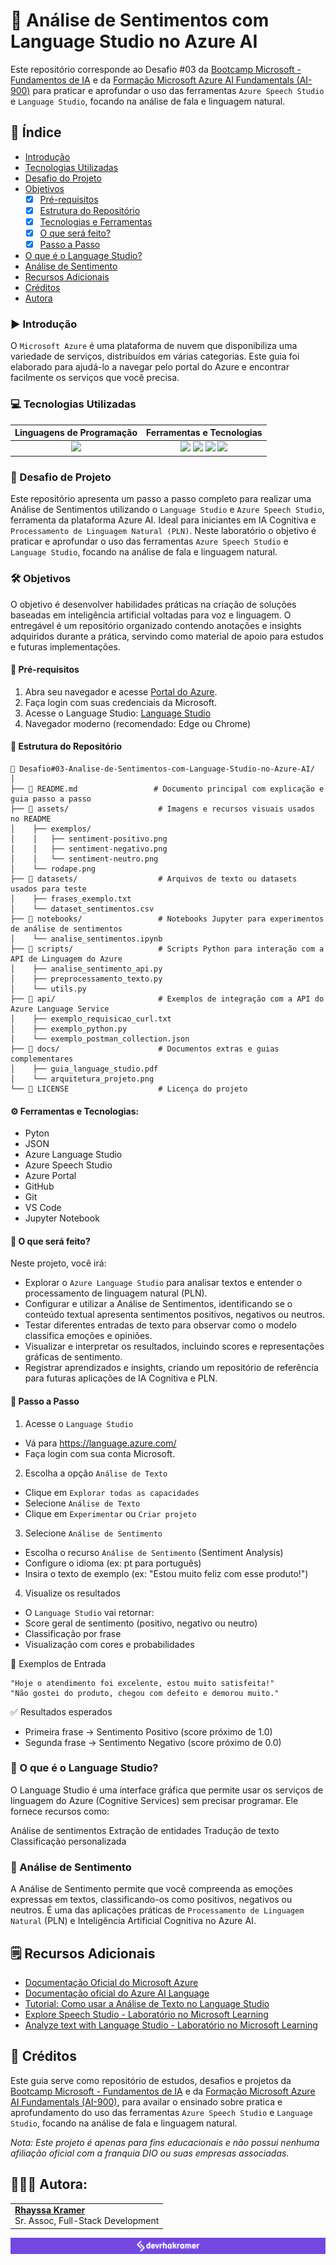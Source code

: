 # 🤖 Análise de Sentimentos com Language Studio no Azure AI

Este repositório corresponde ao Desafio #03 da  [Bootcamp Microsoft - Fundamentos de IA](https://www.dio.me/bootcamp/microsoft-fundamentos-de-ia) e da [Formação Microsoft Azure AI Fundamentals (AI-900)](https://web.dio.me/track/2150f9b5-b06f-4a59-ade6-ab163c24f089) para praticar e aprofundar o uso das ferramentas `Azure Speech Studio` e `Language Studio`, focando na análise de fala e linguagem natural. 

## 📑 Índice
- [Introdução](https://github.com/rhayssakramer/formacao-ai-fundamentals/tree/main/Desafio%2303-Analise-de-Sentimentos-com-Language-Studio-no-Azure-AI#introdu%C3%A7%C3%A3o)
- [Tecnologias Utilizadas]()
- [Desafio do Projeto](https://github.com/rhayssakramer/formacao-ai-fundamentals/tree/main/Desafio%2303-Analise-de-Sentimentos-com-Language-Studio-no-Azure-AI#-desafio-de-projeto)
- [Objetivos](https://github.com/rhayssakramer/formacao-ai-fundamentals/tree/main/Desafio%2303-Analise-de-Sentimentos-com-Language-Studio-no-Azure-AI#%EF%B8%8F-objetivos)  
  - [x] [Pré-requisitos](https://github.com/rhayssakramer/formacao-ai-fundamentals/tree/main/Desafio%2303-Analise-de-Sentimentos-com-Language-Studio-no-Azure-AI#-pr%C3%A9-requisitos)  
  - [x] [Estrutura do Repositório]()
  - [x] [Tecnologias e Ferramentas]()
  - [x] [O que será feito?]()
  - [x] [Passo a Passo](https://github.com/rhayssakramer/formacao-ai-fundamentals/tree/main/Desafio%2303-Analise-de-Sentimentos-com-Language-Studio-no-Azure-AI#-passo-a-passo-an%C3%A1lise-de-sentimentos)  
- [O que é o Language Studio?](https://github.com/rhayssakramer/formacao-ai-fundamentals/tree/main/Desafio%2303-Analise-de-Sentimentos-com-Language-Studio-no-Azure-AI#-o-que-%C3%A9-o-language-studio)  
- [Análise de Sentimento]()  
- [Recursos Adicionais](https://github.com/rhayssakramer/formacao-ai-fundamentals/tree/main/Desafio%2303-Analise-de-Sentimentos-com-Language-Studio-no-Azure-AI#%EF%B8%8F-recursos-adicionais)
- [Créditos]()
- [Autora]()

### ▶️ Introdução
O `Microsoft Azure` é uma plataforma de nuvem que disponibiliza uma variedade de serviços, distribuídos em várias categorias. Este guia foi elaborado para ajudá-lo a navegar pelo portal do Azure e encontrar facilmente os serviços que você precisa.

### 💻 Tecnologias Utilizadas

| Linguagens de Programação | Ferramentas e Tecnologias |
| :-----------------: | :-----------------------: |
| <img height="40" src="https://skillicons.dev/icons?i=py"> | <img height="40" src="https://skillicons.dev/icons?i=github"> <img height="40" src="https://skillicons.dev/icons?i=git"> <img height="40" src="https://skillicons.dev/icons?i=vscode"> <img height="40" src="https://skillicons.dev/icons?i=azure">

### 🎯 Desafio de Projeto
Este repositório apresenta um passo a passo completo para realizar uma Análise de Sentimentos utilizando o `Language Studio` e `Azure Speech Studio`, ferramenta da plataforma Azure AI. Ideal para iniciantes em IA Cognitiva e `Processamento de Linguagem Natural (PLN)`. Neste laboratório o objetivo é praticar e aprofundar o uso das ferramentas `Azure Speech Studio` e `Language Studio`, focando na análise de fala e linguagem natural. 

### 🛠️ Objetivos
O objetivo é desenvolver habilidades práticas na criação de soluções baseadas em inteligência artificial voltadas para voz e linguagem. O entregável é um repositório organizado contendo anotações e insights adquiridos durante a prática, servindo como material de apoio para estudos e futuras implementações.

#### 📌 Pré-requisitos
1. Abra seu navegador e acesse [Portal do Azure](portal.azure.com).
2. Faça login com suas credenciais da Microsoft.
3. Acesse o Language Studio: [Language Studio](https://language.azure.com/)
4. Navegador moderno (recomendado: Edge ou Chrome)

#### 📁 Estrutura do Repositório
```
📂 Desafio#03-Analise-de-Sentimentos-com-Language-Studio-no-Azure-AI/
│
├── 📄 README.md                 # Documento principal com explicação e guia passo a passo
├── 📂 assets/                    # Imagens e recursos visuais usados no README
│    ├── exemplos/
│    │   ├── sentiment-positivo.png
│    │   ├── sentiment-negativo.png
│    │   └── sentiment-neutro.png
│    └── rodape.png
├── 📂 datasets/                  # Arquivos de texto ou datasets usados para teste
│    ├── frases_exemplo.txt
│    └── dataset_sentimentos.csv
├── 📂 notebooks/                 # Notebooks Jupyter para experimentos de análise de sentimentos
│    └── analise_sentimentos.ipynb
├── 📂 scripts/                   # Scripts Python para interação com a API de Linguagem do Azure
│    ├── analise_sentimento_api.py
│    ├── preprocessamento_texto.py
│    └── utils.py
├── 📂 api/                       # Exemplos de integração com a API do Azure Language Service
│    ├── exemplo_requisicao_curl.txt
│    ├── exemplo_python.py
│    └── exemplo_postman_collection.json
├── 📂 docs/                      # Documentos extras e guias complementares
│    ├── guia_language_studio.pdf
│    └── arquitetura_projeto.png
└── 📄 LICENSE                    # Licença do projeto
```
#### ⚙️ Ferramentas e Tecnologias:
- Pyton
- JSON
- Azure Language Studio
- Azure Speech Studio
- Azure Portal
- GitHub
- Git
- VS Code
- Jupyter Notebook

#### 🧠 O que será feito?
Neste projeto, você irá:
- Explorar o `Azure Language Studio` para analisar textos e entender o processamento de linguagem natural (PLN).
- Configurar e utilizar a Análise de Sentimentos, identificando se o conteúdo textual apresenta sentimentos positivos, negativos ou neutros.
- Testar diferentes entradas de texto para observar como o modelo classifica emoções e opiniões.
- Visualizar e interpretar os resultados, incluindo scores e representações gráficas de sentimento.
- Registrar aprendizados e insights, criando um repositório de referência para futuras aplicações de IA Cognitiva e PLN.

#### 🚀 Passo a Passo
1. Acesse o `Language Studio`
- Vá para https://language.azure.com/
- Faça login com sua conta Microsoft.
2. Escolha a opção `Análise de Texto`
- Clique em `Explorar todas as capacidades`
- Selecione `Análise de Texto`
- Clique em `Experimentar` ou `Criar projeto`
3. Selecione `Análise de Sentimento`
- Escolha o recurso `Análise de Sentimento` (Sentiment Analysis)
- Configure o idioma (ex: pt para português)
- Insira o texto de exemplo (ex: "Estou muito feliz com esse produto!")
4. Visualize os resultados
- O `Language Studio` vai retornar:
- Score geral de sentimento (positivo, negativo ou neutro)
- Classificação por frase
- Visualização com cores e probabilidades

🧪 Exemplos de Entrada 
```
"Hoje o atendimento foi excelente, estou muito satisfeita!"
"Não gostei do produto, chegou com defeito e demorou muito."
```

✅ Resultados esperados
- Primeira frase → Sentimento Positivo (score próximo de 1.0)
- Segunda frase → Sentimento Negativo (score próximo de 0.0)

### 🧠 O que é o Language Studio?
O Language Studio é uma interface gráfica que permite usar os serviços de linguagem do Azure (Cognitive Services) sem precisar programar. Ele fornece recursos como:

Análise de sentimentos
Extração de entidades
Tradução de texto
Classificação personalizada

### 🤖 Análise de Sentimento
A Análise de Sentimento permite que você compreenda as emoções expressas em textos, classificando-os como positivos, negativos ou neutros. É uma das aplicações práticas de `Processamento de Linguagem Natural` (PLN) e Inteligência Artificial Cognitiva no Azure AI.

## 🗒️ Recursos Adicionais
- [Documentação Oficial do Microsoft Azure](https://docs.microsoft.com/azure)
- [Documentação oficial do Azure AI Language](https://learn.microsoft.com/pt-br/azure/ai-services/language-service/overview)
- [Tutorial: Como usar a Análise de Texto no Language Studio](https://learn.microsoft.com/pt-br/azure/ai-services/language-service/sentiment-opinion-mining/overview)
- [Explore Speech Studio - Laboratório no Microsoft Learning](https://microsoftlearning.github.io/mslearn-ai-fundamentals/Instructions/Labs/09-speech.html)
- [Analyze text with Language Studio - Laboratório no Microsoft Learning](https://microsoftlearning.github.io/mslearn-ai-fundamentals/Instructions/Labs/06-text-analysis.html)

## 🔗 Créditos
Este guia serve como repositório de estudos, desafios e projetos da [Bootcamp Microsoft - Fundamentos de IA](https://www.dio.me/bootcamp/microsoft-fundamentos-de-ia) e da [Formação Microsoft Azure AI Fundamentals (AI-900)](https://web.dio.me/track/2150f9b5-b06f-4a59-ade6-ab163c24f089), para availar o ensinado sobre pratica e aprofundamento do uso das ferramentas `Azure Speech Studio` e `Language Studio`, focando na análise de fala e linguagem natural.

*Nota: Este projeto é apenas para fins educacionais e não possui nenhuma afiliação oficial com a franquia DIO ou suas empresas associadas.*

## 👩🏼‍💻 Autora:
<table style="border=0">
  <tr>
    <td align="left">
      <a href="https://github.com/rhayssakramer">
        <span><b>Rhayssa Kramer</b></span>
      </a>
      <br>
      <span>Sr. Assoc, Full-Stack Development</span>
    </td>
  </tr>
</table>

<div align="center"><a href="https://github.com/rhayssakramer"><img src="https://github.com/rhayssakramer/rhayssakramer/blob/main/img/rodape.png"></a></div>